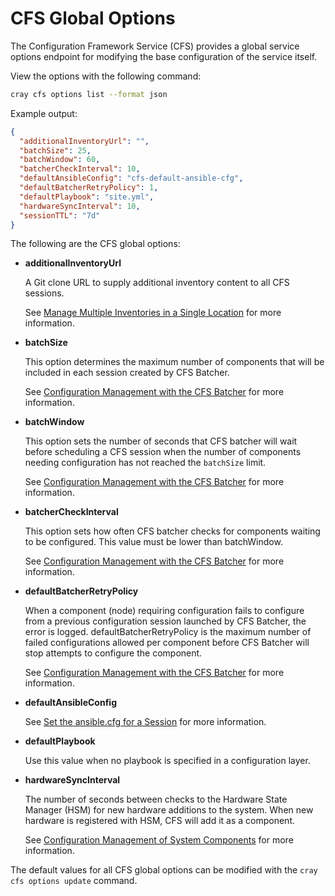 # CFS Global Options

The Configuration Framework Service \(CFS\) provides a global service options endpoint for modifying the base configuration of the service itself.

View the options with the following command:

```bash
cray cfs options list --format json
```

Example output:

```json
{
  "additionalInventoryUrl": "",
  "batchSize": 25,
  "batchWindow": 60,
  "batcherCheckInterval": 10,
  "defaultAnsibleConfig": "cfs-default-ansible-cfg",
  "defaultBatcherRetryPolicy": 1,
  "defaultPlaybook": "site.yml",
  "hardwareSyncInterval": 10,
  "sessionTTL": "7d"
}
```

The following are the CFS global options:

* **additionalInventoryUrl**

  A Git clone URL to supply additional inventory content to all CFS sessions.

  See [Manage Multiple Inventories in a Single Location](Manage_Multiple_Inventories_in_a_Single_Location.md) for more information.

* **batchSize**

  This option determines the maximum number of components that will be included in each session created by CFS Batcher.

  See [Configuration Management with the CFS Batcher](Configuration_Management_with_the_CFS_Batcher.md) for more information.

* **batchWindow**

  This option sets the number of seconds that CFS batcher will wait before scheduling a CFS session when the number of components needing configuration has not reached the `batchSize` limit.

  See [Configuration Management with the CFS Batcher](Configuration_Management_with_the_CFS_Batcher.md) for more information.

* **batcherCheckInterval**

  This option sets how often CFS batcher checks for components waiting to be configured. This value must be lower than batchWindow.

  See [Configuration Management with the CFS Batcher](Configuration_Management_with_the_CFS_Batcher.md) for more information.

* **defaultBatcherRetryPolicy**

  When a component \(node\) requiring configuration fails to configure from a previous configuration session launched by CFS Batcher, the error is logged. defaultBatcherRetryPolicy is the maximum number of failed configurations allowed per component before CFS Batcher will stop attempts to configure the component.

  See [Configuration Management with the CFS Batcher](Configuration_Management_with_the_CFS_Batcher.md) for more information.

* **defaultAnsibleConfig**

  See [Set the ansible.cfg for a Session](Set_the_ansible-cfg_for_a_Session.md) for more information.

* **defaultPlaybook**

  Use this value when no playbook is specified in a configuration layer.

* **hardwareSyncInterval**

  The number of seconds between checks to the Hardware State Manager \(HSM\) for new hardware additions to the system. When new hardware is registered with HSM, CFS will add it as a component.

  See [Configuration Management of System Components](Configuration_Management_of_System_Components.md) for more information.

The default values for all CFS global options can be modified with the `cray cfs options update` command.

